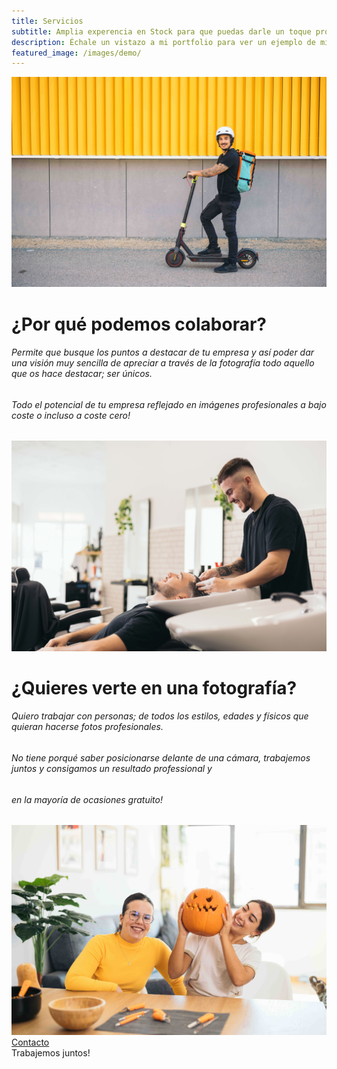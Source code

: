 ```yaml
---
title: Servicios
subtitle: Amplia experencia en Stock para que puedas darle un toque profesional a tu negocio
description: Échale un vistazo a mi portfolio para ver un ejemplo de mis fotografias.
featured_image: /images/demo/
---
```



<div class="gallery" data-columns="1">
	<img src="/images/servicios/7N1A6201.jpg" onload="pageTitle()">
</div>

<div class="service">    
    <div class="service-text">
        <h1>¿Por qué podemos colaborar?</h1>
        <h6>Permite que busque los puntos a destacar de tu empresa y así poder dar una visión muy sencilla de apreciar a través de la fotografía todo aquello que os hace destacar; ser únicos.</h6>
        <h6>Todo el potencial de tu empresa reflejado en imágenes profesionales a bajo coste o incluso a coste cero!</h6>
    </div>
    <div class="service-image">
        <img src="/images/servicios/7N1A0274.jpg">
    </div>
</div>
<div class="separadores"></div>
<div class="service">    
    <div class="service-text">
        <h1>¿Quieres verte en una fotografía?</h1>
        <h6>Quiero trabajar con personas; de todos los estilos, edades y físicos que quieran hacerse fotos profesionales.</h6>
        <h6>No tiene porqué saber posicionarse delante de una cámara, trabajemos juntos y consigamos un resultado professional y</h6><h6>en la mayoría de ocasiones gratuito!</h6>
    </div>
    <div class="service-image">
        <img src="/images/servicios/7N1A5577.jpg">
    </div>
</div>

<div class="button-container">
    <div class="center-button">
        <a href="contact" class="button-pill">Contacto</a>
    </div>
</div>

<div class="contact-quote"> 
Trabajemos juntos!
</div>
